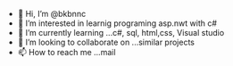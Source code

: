 - 👋 Hi, I’m @bkbnnc
- 👀 I’m interested in learnig programing asp.nwt with c#
- 🌱 I’m currently learning ...c#, sql, html,css, Visual studio
- 💞️ I’m looking to collaborate on ...similar projects
- 📫 How to reach me ...mail

<!---
bkbnnc/bkbnnc is a ✨ special ✨ repository because its `README.md` (this file) appears on your GitHub profile.
You can click the Preview link to take a look at your changes.
--->
